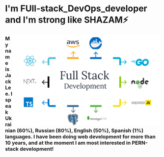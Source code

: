 # I'm FUll-stack_DevOps_developer and I'm strong like SHAZAM⚡

<img align="right" alt="GIF" width="480" height="300" style="border-radius: 5px" src="./content/images/images.png" >

### My name is Jack Lee. I speak Ukrainian (60%), Russian (80%), English (50%), Spanish (1%) languages. I have been doing web development for more than 10 years, and at the moment I am most interested in PERN-stack development!




